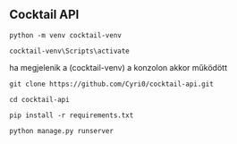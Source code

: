 ## Cocktail API

`python -m venv cocktail-venv`

`cocktail-venv\Scripts\activate`

ha megjelenik a (cocktail-venv) a konzolon akkor működött

`git clone https://github.com/Cyri0/cocktail-api.git`

`cd cocktail-api`

`pip install -r requirements.txt`

`python manage.py runserver`
